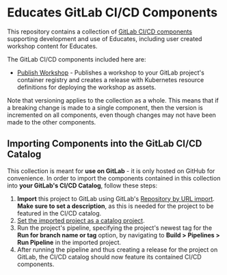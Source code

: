 Educates GitLab CI/CD Components
================================

This repository contains a collection of [GitLab CI/CD components](https://docs.gitlab.com/ee/ci/components/#cicd-catalog) supporting development and use of Educates, including user created workshop
content for Educates.

The GitLab CI/CD components included here are:

* [Publish Workshop](templates/publish-workshop/README.md) - Publishes a workshop to
  your GitLab project's container registry and creates a release with Kubernetes resource
  definitions for deploying the workshop as assets.

Note that versioning applies to the collection as a whole. This means that if a
breaking change is made to a single component, then the version is incremented on
all components, even though changes may not have been made to the other components.

Importing Components into the GitLab CI/CD Catalog
--------------------------------------------------

This collection is meant for **use on GitLab** - it is only hosted on GitHub for convenience.
In order to import the components contained in this collection into **your GitLab's CI/CD Catalog**,
follow these steps:

1. **Import** this project to GitLab using GitLab's [Repository by URL import](https://docs.gitlab.com/ee/user/project/import/repo_by_url.html). **Make sure to set a description**, as this is needed for the project to be featured in the CI/CD catalog.
2. [Set the imported project as a catalog project](https://docs.gitlab.com/ee/ci/components/#set-a-component-project-as-a-catalog-project).
3. Run the project's pipeline, specifying the project's newest tag for the **Run for branch name or tag** option, by navigating to **Build > Pipelines > Run Pipeline** in the imported project.
4. After running the pipeline and thus creating a release for the project on GitLab, the CI/CD catalog should
now feature its contained CI/CD components.
